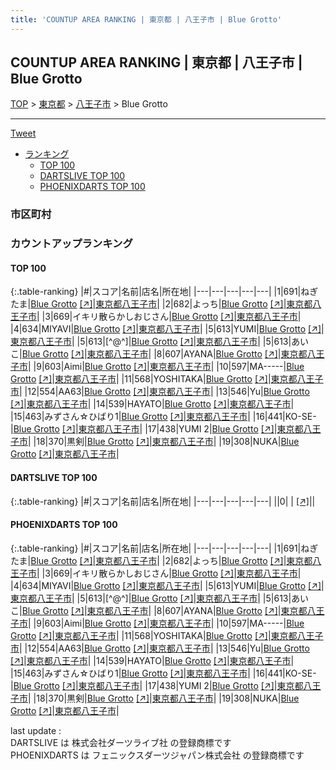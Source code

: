```yaml
---
title: 'COUNTUP AREA RANKING | 東京都 | 八王子市 | Blue Grotto'
---
```

## COUNTUP AREA RANKING | 東京都 | 八王子市 | Blue Grotto

[TOP](/darts/rank/) > [東京都](/darts/rank/東京都/) > [八王子市](/darts/rank/東京都/八王子市/) > Blue Grotto

___

<a href="https://twitter.com/share?ref_src=twsrc%5Etfw" data-text="COUNTUP AREA RANKING | 東京都八王子市Blue Grotto" class="twitter-share-button" data-hashtags="DARTSLIVE,PHOENIXDARTS,darts,ダーツ" data-show-count="false">Tweet</a>

* [ランキング](#カウントアップランキング)
    * [TOP 100](#top-100)
    * [DARTSLIVE TOP 100](#dartslive-top-100)
    * [PHOENIXDARTS TOP 100](#phoenixdarts-top-100)

### 市区町村

<ul>

</ul>

### カウントアップランキング

#### TOP 100



{:.table-ranking}
|#|スコア|名前|店名|所在地|
|---|---|---|---|---|
|1|691|<span class="rank-name-pd">ねぎたま</span>|<a href="/darts/rank/shops/58508.html">Blue Grotto</a> <a href="https://vs.phoenixdarts.com/jp/shop/shopDetailInfo/s_58508?s_seq=58508">[↗]</a>|<a href="/darts/rank/東京都/八王子市">東京都八王子市</a>|
|2|682|<span class="rank-name-pd">よっち</span>|<a href="/darts/rank/shops/58508.html">Blue Grotto</a> <a href="https://vs.phoenixdarts.com/jp/shop/shopDetailInfo/s_58508?s_seq=58508">[↗]</a>|<a href="/darts/rank/東京都/八王子市">東京都八王子市</a>|
|3|669|<span class="rank-name-pd">イキリ散らかしおじさん</span>|<a href="/darts/rank/shops/58508.html">Blue Grotto</a> <a href="https://vs.phoenixdarts.com/jp/shop/shopDetailInfo/s_58508?s_seq=58508">[↗]</a>|<a href="/darts/rank/東京都/八王子市">東京都八王子市</a>|
|4|634|<span class="rank-name-pd">MIYAVI</span>|<a href="/darts/rank/shops/58508.html">Blue Grotto</a> <a href="https://vs.phoenixdarts.com/jp/shop/shopDetailInfo/s_58508?s_seq=58508">[↗]</a>|<a href="/darts/rank/東京都/八王子市">東京都八王子市</a>|
|5|613|<span class="rank-name-pd">YUMI</span>|<a href="/darts/rank/shops/58508.html">Blue Grotto</a> <a href="https://vs.phoenixdarts.com/jp/shop/shopDetailInfo/s_58508?s_seq=58508">[↗]</a>|<a href="/darts/rank/東京都/八王子市">東京都八王子市</a>|
|5|613|<span class="rank-name-pd">[^@^]</span>|<a href="/darts/rank/shops/58508.html">Blue Grotto</a> <a href="https://vs.phoenixdarts.com/jp/shop/shopDetailInfo/s_58508?s_seq=58508">[↗]</a>|<a href="/darts/rank/東京都/八王子市">東京都八王子市</a>|
|5|613|<span class="rank-name-pd">あいこ</span>|<a href="/darts/rank/shops/58508.html">Blue Grotto</a> <a href="https://vs.phoenixdarts.com/jp/shop/shopDetailInfo/s_58508?s_seq=58508">[↗]</a>|<a href="/darts/rank/東京都/八王子市">東京都八王子市</a>|
|8|607|<span class="rank-name-pd">AYANA</span>|<a href="/darts/rank/shops/58508.html">Blue Grotto</a> <a href="https://vs.phoenixdarts.com/jp/shop/shopDetailInfo/s_58508?s_seq=58508">[↗]</a>|<a href="/darts/rank/東京都/八王子市">東京都八王子市</a>|
|9|603|<span class="rank-name-pd">Aimi</span>|<a href="/darts/rank/shops/58508.html">Blue Grotto</a> <a href="https://vs.phoenixdarts.com/jp/shop/shopDetailInfo/s_58508?s_seq=58508">[↗]</a>|<a href="/darts/rank/東京都/八王子市">東京都八王子市</a>|
|10|597|<span class="rank-name-pd">MA-----</span>|<a href="/darts/rank/shops/58508.html">Blue Grotto</a> <a href="https://vs.phoenixdarts.com/jp/shop/shopDetailInfo/s_58508?s_seq=58508">[↗]</a>|<a href="/darts/rank/東京都/八王子市">東京都八王子市</a>|
|11|568|<span class="rank-name-pd">YOSHITAKA</span>|<a href="/darts/rank/shops/58508.html">Blue Grotto</a> <a href="https://vs.phoenixdarts.com/jp/shop/shopDetailInfo/s_58508?s_seq=58508">[↗]</a>|<a href="/darts/rank/東京都/八王子市">東京都八王子市</a>|
|12|554|<span class="rank-name-pd">AA63</span>|<a href="/darts/rank/shops/58508.html">Blue Grotto</a> <a href="https://vs.phoenixdarts.com/jp/shop/shopDetailInfo/s_58508?s_seq=58508">[↗]</a>|<a href="/darts/rank/東京都/八王子市">東京都八王子市</a>|
|13|546|<span class="rank-name-pd">Yu</span>|<a href="/darts/rank/shops/58508.html">Blue Grotto</a> <a href="https://vs.phoenixdarts.com/jp/shop/shopDetailInfo/s_58508?s_seq=58508">[↗]</a>|<a href="/darts/rank/東京都/八王子市">東京都八王子市</a>|
|14|539|<span class="rank-name-pd">HAYATO</span>|<a href="/darts/rank/shops/58508.html">Blue Grotto</a> <a href="https://vs.phoenixdarts.com/jp/shop/shopDetailInfo/s_58508?s_seq=58508">[↗]</a>|<a href="/darts/rank/東京都/八王子市">東京都八王子市</a>|
|15|463|<span class="rank-name-pd">みずさん☆ひばり1</span>|<a href="/darts/rank/shops/58508.html">Blue Grotto</a> <a href="https://vs.phoenixdarts.com/jp/shop/shopDetailInfo/s_58508?s_seq=58508">[↗]</a>|<a href="/darts/rank/東京都/八王子市">東京都八王子市</a>|
|16|441|<span class="rank-name-pd">KO-SE-</span>|<a href="/darts/rank/shops/58508.html">Blue Grotto</a> <a href="https://vs.phoenixdarts.com/jp/shop/shopDetailInfo/s_58508?s_seq=58508">[↗]</a>|<a href="/darts/rank/東京都/八王子市">東京都八王子市</a>|
|17|438|<span class="rank-name-pd">YUMI 2</span>|<a href="/darts/rank/shops/58508.html">Blue Grotto</a> <a href="https://vs.phoenixdarts.com/jp/shop/shopDetailInfo/s_58508?s_seq=58508">[↗]</a>|<a href="/darts/rank/東京都/八王子市">東京都八王子市</a>|
|18|370|<span class="rank-name-pd">黒剣</span>|<a href="/darts/rank/shops/58508.html">Blue Grotto</a> <a href="https://vs.phoenixdarts.com/jp/shop/shopDetailInfo/s_58508?s_seq=58508">[↗]</a>|<a href="/darts/rank/東京都/八王子市">東京都八王子市</a>|
|19|308|<span class="rank-name-pd">NUKA</span>|<a href="/darts/rank/shops/58508.html">Blue Grotto</a> <a href="https://vs.phoenixdarts.com/jp/shop/shopDetailInfo/s_58508?s_seq=58508">[↗]</a>|<a href="/darts/rank/東京都/八王子市">東京都八王子市</a>|


#### DARTSLIVE TOP 100



{:.table-ranking}
|#|スコア|名前|店名|所在地|
|---|---|---|---|---|
||0|<span class="rank-name-dl"> </span>|<a href="/darts/rank/shops/.html"></a> <a href="">[↗]</a>|<a href="/darts/rank//"></a>|


#### PHOENIXDARTS TOP 100



{:.table-ranking}
|#|スコア|名前|店名|所在地|
|---|---|---|---|---|
|1|691|<span class="rank-name-pd">ねぎたま</span>|<a href="/darts/rank/shops/58508.html">Blue Grotto</a> <a href="https://vs.phoenixdarts.com/jp/shop/shopDetailInfo/s_58508?s_seq=58508">[↗]</a>|<a href="/darts/rank/東京都/八王子市">東京都八王子市</a>|
|2|682|<span class="rank-name-pd">よっち</span>|<a href="/darts/rank/shops/58508.html">Blue Grotto</a> <a href="https://vs.phoenixdarts.com/jp/shop/shopDetailInfo/s_58508?s_seq=58508">[↗]</a>|<a href="/darts/rank/東京都/八王子市">東京都八王子市</a>|
|3|669|<span class="rank-name-pd">イキリ散らかしおじさん</span>|<a href="/darts/rank/shops/58508.html">Blue Grotto</a> <a href="https://vs.phoenixdarts.com/jp/shop/shopDetailInfo/s_58508?s_seq=58508">[↗]</a>|<a href="/darts/rank/東京都/八王子市">東京都八王子市</a>|
|4|634|<span class="rank-name-pd">MIYAVI</span>|<a href="/darts/rank/shops/58508.html">Blue Grotto</a> <a href="https://vs.phoenixdarts.com/jp/shop/shopDetailInfo/s_58508?s_seq=58508">[↗]</a>|<a href="/darts/rank/東京都/八王子市">東京都八王子市</a>|
|5|613|<span class="rank-name-pd">YUMI</span>|<a href="/darts/rank/shops/58508.html">Blue Grotto</a> <a href="https://vs.phoenixdarts.com/jp/shop/shopDetailInfo/s_58508?s_seq=58508">[↗]</a>|<a href="/darts/rank/東京都/八王子市">東京都八王子市</a>|
|5|613|<span class="rank-name-pd">[^@^]</span>|<a href="/darts/rank/shops/58508.html">Blue Grotto</a> <a href="https://vs.phoenixdarts.com/jp/shop/shopDetailInfo/s_58508?s_seq=58508">[↗]</a>|<a href="/darts/rank/東京都/八王子市">東京都八王子市</a>|
|5|613|<span class="rank-name-pd">あいこ</span>|<a href="/darts/rank/shops/58508.html">Blue Grotto</a> <a href="https://vs.phoenixdarts.com/jp/shop/shopDetailInfo/s_58508?s_seq=58508">[↗]</a>|<a href="/darts/rank/東京都/八王子市">東京都八王子市</a>|
|8|607|<span class="rank-name-pd">AYANA</span>|<a href="/darts/rank/shops/58508.html">Blue Grotto</a> <a href="https://vs.phoenixdarts.com/jp/shop/shopDetailInfo/s_58508?s_seq=58508">[↗]</a>|<a href="/darts/rank/東京都/八王子市">東京都八王子市</a>|
|9|603|<span class="rank-name-pd">Aimi</span>|<a href="/darts/rank/shops/58508.html">Blue Grotto</a> <a href="https://vs.phoenixdarts.com/jp/shop/shopDetailInfo/s_58508?s_seq=58508">[↗]</a>|<a href="/darts/rank/東京都/八王子市">東京都八王子市</a>|
|10|597|<span class="rank-name-pd">MA-----</span>|<a href="/darts/rank/shops/58508.html">Blue Grotto</a> <a href="https://vs.phoenixdarts.com/jp/shop/shopDetailInfo/s_58508?s_seq=58508">[↗]</a>|<a href="/darts/rank/東京都/八王子市">東京都八王子市</a>|
|11|568|<span class="rank-name-pd">YOSHITAKA</span>|<a href="/darts/rank/shops/58508.html">Blue Grotto</a> <a href="https://vs.phoenixdarts.com/jp/shop/shopDetailInfo/s_58508?s_seq=58508">[↗]</a>|<a href="/darts/rank/東京都/八王子市">東京都八王子市</a>|
|12|554|<span class="rank-name-pd">AA63</span>|<a href="/darts/rank/shops/58508.html">Blue Grotto</a> <a href="https://vs.phoenixdarts.com/jp/shop/shopDetailInfo/s_58508?s_seq=58508">[↗]</a>|<a href="/darts/rank/東京都/八王子市">東京都八王子市</a>|
|13|546|<span class="rank-name-pd">Yu</span>|<a href="/darts/rank/shops/58508.html">Blue Grotto</a> <a href="https://vs.phoenixdarts.com/jp/shop/shopDetailInfo/s_58508?s_seq=58508">[↗]</a>|<a href="/darts/rank/東京都/八王子市">東京都八王子市</a>|
|14|539|<span class="rank-name-pd">HAYATO</span>|<a href="/darts/rank/shops/58508.html">Blue Grotto</a> <a href="https://vs.phoenixdarts.com/jp/shop/shopDetailInfo/s_58508?s_seq=58508">[↗]</a>|<a href="/darts/rank/東京都/八王子市">東京都八王子市</a>|
|15|463|<span class="rank-name-pd">みずさん☆ひばり1</span>|<a href="/darts/rank/shops/58508.html">Blue Grotto</a> <a href="https://vs.phoenixdarts.com/jp/shop/shopDetailInfo/s_58508?s_seq=58508">[↗]</a>|<a href="/darts/rank/東京都/八王子市">東京都八王子市</a>|
|16|441|<span class="rank-name-pd">KO-SE-</span>|<a href="/darts/rank/shops/58508.html">Blue Grotto</a> <a href="https://vs.phoenixdarts.com/jp/shop/shopDetailInfo/s_58508?s_seq=58508">[↗]</a>|<a href="/darts/rank/東京都/八王子市">東京都八王子市</a>|
|17|438|<span class="rank-name-pd">YUMI 2</span>|<a href="/darts/rank/shops/58508.html">Blue Grotto</a> <a href="https://vs.phoenixdarts.com/jp/shop/shopDetailInfo/s_58508?s_seq=58508">[↗]</a>|<a href="/darts/rank/東京都/八王子市">東京都八王子市</a>|
|18|370|<span class="rank-name-pd">黒剣</span>|<a href="/darts/rank/shops/58508.html">Blue Grotto</a> <a href="https://vs.phoenixdarts.com/jp/shop/shopDetailInfo/s_58508?s_seq=58508">[↗]</a>|<a href="/darts/rank/東京都/八王子市">東京都八王子市</a>|
|19|308|<span class="rank-name-pd">NUKA</span>|<a href="/darts/rank/shops/58508.html">Blue Grotto</a> <a href="https://vs.phoenixdarts.com/jp/shop/shopDetailInfo/s_58508?s_seq=58508">[↗]</a>|<a href="/darts/rank/東京都/八王子市">東京都八王子市</a>|


<div class="footer border-top border-gray-light mt-5 pt-3 text-right text-gray">
    last update : <span style="font-weight: italic" id="foot_last_modified"></span><br />
    DARTSLIVE は 株式会社ダーツライブ社 の登録商標です<br />
    PHOENIXDARTS は フェニックスダーツジャパン株式会社 の登録商標です<br />
</div>

<script src="https://cdnjs.cloudflare.com/ajax/libs/jquery.tablesorter/2.31.3/js/jquery.tablesorter.min.js" integrity="sha512-qzgd5cYSZcosqpzpn7zF2ZId8f/8CHmFKZ8j7mU4OUXTNRd5g+ZHBPsgKEwoqxCtdQvExE5LprwwPAgoicguNg==" crossorigin="anonymous" referrerpolicy="no-referrer"></script>
<link rel="stylesheet" href="https://cdnjs.cloudflare.com/ajax/libs/jquery.tablesorter/2.31.3/css/theme.default.min.css" integrity="sha512-wghhOJkjQX0Lh3NSWvNKeZ0ZpNn+SPVXX1Qyc9OCaogADktxrBiBdKGDoqVUOyhStvMBmJQ8ZdMHiR3wuEq8+w==" crossorigin="anonymous" referrerpolicy="no-referrer" />
<script>
$(function() {
    $(".table-ranking").tablesorter({sortList:[[0, 0]]});
    $("#foot_last_modified").text(formatDate(new Date(document.lastModified), 'yyyy-MM-dd HH:mm:ss'));
});
</script>

<script async src="https://platform.twitter.com/widgets.js" charset="utf-8"></script>